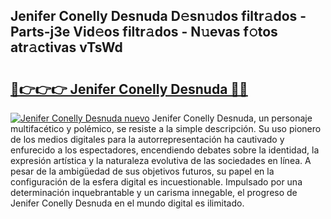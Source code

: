 ## Jenifer Conelly Desnuda D𝚎sn𝚞dos filtr𝚊dos - Parts-j3e Vid𝚎os filtr𝚊dos - N𝚞evas f𝚘tos atr𝚊ctivas vTsWd

# <h2><a href="http://mb0rrzy.tromn.icu/?c=Jenifer+Conelly+Desnuda">🔗👉👉👉 Jenifer Conelly Desnuda 🔗🔗</a></h2>

[![Jenifer Conelly Desnuda nuevo](https://i.imgur.com/pEAQMta.gif)](http://mb0rrzy.tromn.icu/?c=Jenifer+Conelly+Desnuda)
Jenifer Conelly Desnuda, un personaje multifacético y polémico, se resiste a la simple descripción. Su uso pionero de los medios digitales para la autorrepresentación ha cautivado y enfurecido a los espectadores, encendiendo debates sobre la identidad, la expresión artística y la naturaleza evolutiva de las sociedades en línea. A pesar de la ambigüedad de sus objetivos futuros, su papel en la configuración de la esfera digital es incuestionable. Impulsado por una determinación inquebrantable y un carisma innegable, el progreso de Jenifer Conelly Desnuda en el mundo digital es ilimitado.

